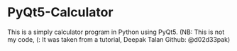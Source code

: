 # PyQt5-Calculator
This is a simply calculator program in Python using PyQt5. (NB: This is not my code, (: It was taken from a tutorial, Deepak Talan Github: @d02d33pak)
